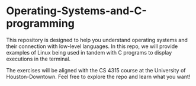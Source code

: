 # Operating-Systems-and-C-programming

This repository is designed to help you understand operating systems and their connection with low-level languages. In this repo, we will provide examples of Linux being used in tandem with C programs to display executions in the terminal.

The exercises will be aligned with the CS 4315 course at the University of Houston-Downtown. Feel free to explore the repo and learn what you want!
